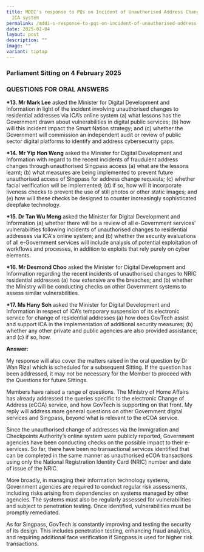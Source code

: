 ```yaml
---
title: MDDI's response to PQs on Incident of Unauthorised Address Changes via
  ICA system
permalink: /mddi-s-response-to-pqs-on-incident-of-unauthorised-address-changes-via-ica-system/
date: 2025-02-04
layout: post
description: ""
image: ""
variant: tiptap
---
```

<h3>Parliament Sitting on 4 February 2025</h3>
<h3>QUESTIONS FOR ORAL ANSWERS</h3>
<p><strong>*13. Mr Mark Lee</strong> asked the Minister for Digital Development
and Information in light of the incident involving unauthorised changes
to residential addresses via ICA’s online system (a) what lessons has the
Government drawn about vulnerabilities in digital public services; (b)
how will this incident impact the Smart Nation strategy; and (c) whether
the Government will commission an independent audit or review of public
sector digital platforms to identify and address cybersecurity gaps.</p>
<p><strong>*14. Mr Yip Hon Weng</strong> asked the Minister for Digital Development
and Information with regard to the recent incidents of fraudulent address
changes through unauthorised Singpass access (a) what are the lessons learnt;
(b) what measures are being implemented to prevent future unauthorised
access of Singpass for address change requests; (c) whether facial verification
will be implemented; (d) if so, how will it incorporate liveness checks
to prevent the use of still photos or other static images; and (e) how
will these checks be designed to counter increasingly sophisticated deepfake
technology.</p>
<p><strong>*15. Dr Tan Wu Meng</strong> asked the Minister for Digital Development
and Information (a) whether there will be a review of all e-Government
services’ vulnerabilities following incidents of unauthorised changes to
residential addresses via ICA's online system; and (b) whether the security
evaluations of all e-Government services will include analysis of potential
exploitation of workflows and processes, in addition to exploits that rely
purely on cyber elements.</p>
<p><strong>*16. Mr Desmond Choo</strong> asked the Minister for Digital Development
and Information regarding the recent incidents of unauthorised changes
to NRIC residential addresses (a) how extensive are the breaches; and (b)
whether the Ministry will be conducting checks on other Government systems
to assess similar vulnerabilities.</p>
<p><strong>*17. Ms Hany Soh</strong> asked the Minister for Digital Development
and Information in respect of ICA’s temporary suspension of its electronic
service for change of residential addresses (a) how does GovTech assist
and support ICA in the implementation of additional security measures;
(b) whether any other private and public agencies are also provided assistance;
and (c) if so, how.</p>
<p><strong>Answer:</strong>
</p>
<p>My response will also cover the matters raised in the oral question by
Dr Wan Rizal which is scheduled for a subsequent Sitting. If the question
has been addressed, it may not be necessary for the Member to proceed with
the Questions for future Sittings.</p>
<p>Members have raised a range of questions. The Ministry of Home Affairs
has already addressed the queries specific to the electronic Change of
Address (eCOA) service, and how GovTech is supporting on that front. My
reply will address more general questions on other Government digital services
and Singpass, beyond what is relevant to the eCOA service.</p>
<p>Since the unauthorised change of addresses via the Immigration and Checkpoints
Authority’s online system were publicly reported, Government agencies have
been conducting checks on the possible impact to their e-services. So far,
there have been no transactional services identified that can be completed
in the same manner as unauthorised eCOA transactions using only the National
Registration Identity Card (NRIC) number and date of issue of the NRIC.</p>
<p>More broadly, in managing their information technology systems, Government
agencies are required to conduct regular risk assessments, including risks
arising from dependencies on systems managed by other agencies. The systems
must also be regularly assessed for vulnerabilities and subject to penetration
testing. Once identified, vulnerabilities must be promptly remediated.</p>
<p>As for Singpass, GovTech is constantly improving and testing the security
of its design. This includes penetration testing, enhancing fraud analytics,
and requiring additional face verification if Singpass is used for higher
risk transactions.</p>